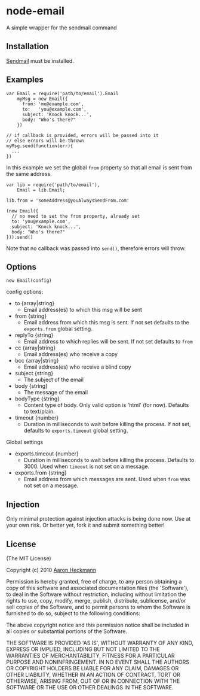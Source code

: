 # node-email

A simple wrapper for the sendmail command

## Installation

[Sendmail](http://www.sendmail.org/) must be installed.

## Examples
    var Email = require('path/to/email').Email
        myMsg = new Email({
          from: 'me@example.com',
          to:   'you@example.com',
          subject: 'Knock knock...',
          body: "Who's there?"
        })
    
    // if callback is provided, errors will be passed into it
    // else errors will be thrown
    myMsg.send(function(err){
      ...
    })

In this example we set the global `from` property so that all
email is sent from the same address.
    
    var lib = require('path/to/email'),
        Email = lib.Email;
        
    lib.from = 'someAddress@youAlwaysSendFrom.com'
    
    (new Email({
      // no need to set the from property, already set
      to: 'you@example.com',
      subject: 'Knock knock...',
      body: "Who's there?"
    })).send()

Note that no callback was passed into `send()`, therefore errors will throw.
    

## Options
 
    new Email(config)
    
  config options:
  
  - to {array|string} 
    - Email address(es) to which this msg will be sent
  - from {string} 
    - Email address from which this msg is sent. If not set
      defaults to the `exports.from` global setting.
  - replyTo {string} 
    - Email address to which replies will be sent. If not set 
      defaults to `from`
  - cc {array|string} 
    - Email address(es) who receive a copy
  - bcc {array|string} 
    - Email address(es) who receive a blind copy
  - subject {string} 
    - The subject of the email
  - body {string} 
    - The message of the email
  - bodyType {string} 
    - Content type of body. Only valid option is 'html' (for now). 
      Defaults to text/plain.
  - timeout {number} 
    - Duration in milliseconds to wait before killing the process. 
      If not set, defaults to `exports.timeout` global setting.

  Global settings
  
  - exports.timeout {number} 
    - Duration in milliseconds to wait before killing the process. 
      Defaults to 3000. Used when `timeout` is not set on a message.
  - exports.from {string} 
    - Email address from which messages are sent. Used
      when `from` was not set on a message.

## Injection
Only minimal protection against injection attacks is being done now.
Use at your own risk. Or better yet, fork it and submit something 
better!
 
## License 

(The MIT License)

Copyright (c) 2010 [Aaron Heckmann](aaron.heckmann+github@gmail.com)

Permission is hereby granted, free of charge, to any person obtaining
a copy of this software and associated documentation files (the
'Software'), to deal in the Software without restriction, including
without limitation the rights to use, copy, modify, merge, publish,
distribute, sublicense, and/or sell copies of the Software, and to
permit persons to whom the Software is furnished to do so, subject to
the following conditions:

The above copyright notice and this permission notice shall be
included in all copies or substantial portions of the Software.

THE SOFTWARE IS PROVIDED 'AS IS', WITHOUT WARRANTY OF ANY KIND,
EXPRESS OR IMPLIED, INCLUDING BUT NOT LIMITED TO THE WARRANTIES OF
MERCHANTABILITY, FITNESS FOR A PARTICULAR PURPOSE AND NONINFRINGEMENT.
IN NO EVENT SHALL THE AUTHORS OR COPYRIGHT HOLDERS BE LIABLE FOR ANY
CLAIM, DAMAGES OR OTHER LIABILITY, WHETHER IN AN ACTION OF CONTRACT,
TORT OR OTHERWISE, ARISING FROM, OUT OF OR IN CONNECTION WITH THE
SOFTWARE OR THE USE OR OTHER DEALINGS IN THE SOFTWARE.